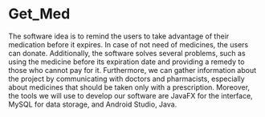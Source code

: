 # Get_Med
The software idea is to remind the users to take advantage of their medication before it expires. In case of not need of medicines, the users can donate. Additionally, the software solves several problems, such as using the medicine before its expiration date and providing a remedy to those who cannot pay for it. Furthermore, we can gather information about the project by communicating with doctors and pharmacists, especially about medicines that should be taken only with a prescription. Moreover, the tools we will use to develop our software are JavaFX for the interface, MySQL for data storage, and Android Studio, Java.
